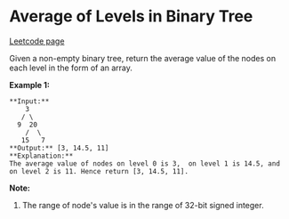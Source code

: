 # Average of Levels in Binary Tree
[Leetcode page](https://leetcode.com/problems/average-of-levels-in-binary-tree/description)

Given a non-empty binary tree, return the average value of the nodes on each
level in the form of an array.

**Example 1:**  

    
    
    **Input:**
        3
       / \
      9  20
        /  \
       15   7
    **Output:** [3, 14.5, 11]
    **Explanation:**
    The average value of nodes on level 0 is 3,  on level 1 is 14.5, and on level 2 is 11. Hence return [3, 14.5, 11].
    

**Note:**  

  1. The range of node's value is in the range of 32-bit signed integer.

